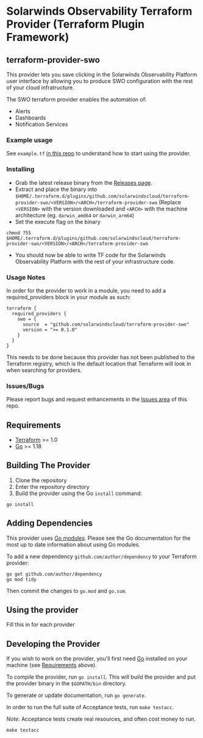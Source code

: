# Solarwinds Observability Terraform Provider (Terraform Plugin Framework)

## terraform-provider-swo
This provider lets you save clicking in the Solarwinds Observability Platform user interface by allowing you to produce SWO configuration with the rest of your cloud infratructure.

The SWO terraform provider enables the automation of:

* Alerts
* Dashboards
* Notification Services

### Example usage
See `example.tf` [in this repo](https://github.com/solarwindscloud/terraform-provider-swo/blob/master/examples/) to understand how to start using the provider.

### Installing
* Grab the latest release binary from the [Releases page](https://github.com/solarwindscloud/terraform-provider-swo/releases).
* Extract and place the binary into `$HOME/.terraform.d/plugins/github.com/solarwindscloud/terraform-provider-swo/<VERSION>/<ARCH>/terraform-provider-swo` (Replace `<VERSION>` with the version downloaded and `<ARCH>` with the machine architecture (eg. `darwin_amd64` or `darwin_arm64`)
* Set the execute flag on the binary
```
chmod 755 $HOME/.terraform.d/plugins/github.com/solarwindscloud/terraform-provider-swo/<VERSION>/<ARCH>/terraform-provider-swo
```
* You should now be able to write TF code for the Solarwinds Observability Platform with the rest of your infrastructure code.

### Usage Notes
In order for the provider to work in a module, you need to add a required_providers block in your module as such:
```hcl
terraform {
  required_providers {
    swo = {
      source  = "github.com/solarwindscloud/terraform-provider-swo"
      version = ">= 0.1.0"
    }
  }
}
```
This needs to be done because this provider has not been published to the Terraform registry, which is the default location that Terraform will look in when searching for providers.

### Issues/Bugs
Please report bugs and request enhancements in the [Issues area](https://github.com/solarwindscloud/terraform-provider-swo/issues) of this repo.

## Requirements

- [Terraform](https://www.terraform.io/downloads.html) >= 1.0
- [Go](https://golang.org/doc/install) >= 1.18

## Building The Provider

1. Clone the repository
1. Enter the repository directory
1. Build the provider using the Go `install` command:

```shell
go install
```

## Adding Dependencies

This provider uses [Go modules](https://github.com/golang/go/wiki/Modules).
Please see the Go documentation for the most up to date information about using Go modules.

To add a new dependency `github.com/author/dependency` to your Terraform provider:

```shell
go get github.com/author/dependency
go mod tidy
```

Then commit the changes to `go.mod` and `go.sum`.

## Using the provider

Fill this in for each provider

## Developing the Provider

If you wish to work on the provider, you'll first need [Go](http://www.golang.org) installed on your machine (see [Requirements](#requirements) above).

To compile the provider, run `go install`. This will build the provider and put the provider binary in the `$GOPATH/bin` directory.

To generate or update documentation, run `go generate`.

In order to run the full suite of Acceptance tests, run `make testacc`.

*Note:* Acceptance tests create real resources, and often cost money to run.

```shell
make testacc
```
